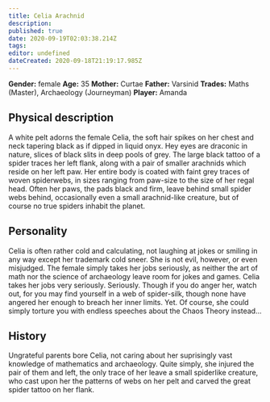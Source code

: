 ```yaml
---
title: Celia Arachnid
description: 
published: true
date: 2020-09-19T02:03:38.214Z
tags: 
editor: undefined
dateCreated: 2020-09-18T21:19:17.985Z
---
```


**Gender:** female
**Age:** 35
**Mother:** Curtae
**Father:** Varsinid
**Trades:** Maths (Master), Archaeology (Journeyman)
**Player:** Amanda

## Physical description

A white pelt adorns the female Celia, the soft hair spikes on her chest and neck tapering black as if dipped in liquid onyx. Hey eyes are draconic in nature, slices of black slits in deep pools of grey. The large black tattoo of a spider traces her left flank, along with a pair of smaller arachnids which reside on her left paw. Her entire body is coated with faint grey traces of woven spiderwebs, in sizes ranging from paw-size to the size of her regal head. Often her paws, the pads black and firm, leave behind small spider webs behind, occasionally even a small arachnid-like creature, but of course no true spiders inhabit the planet. 

## Personality

Celia is often rather cold and calculating, not laughing at jokes or smiling in any way except her trademark cold sneer. She is not evil, however, or even misjudged. The female simply takes her jobs seriously, as neither the art of math nor the science of archaeology leave room for jokes and games. Celia takes her jobs very seriously. Seriously. Though if you do anger her, watch out, for you may find yourself in a web of spider-silk, though none have angered her enough to breach her inner limits. Yet. Of course, she could simply torture you with endless speeches about the Chaos Theory instead...

## History

Ungrateful parents bore Celia, not caring about her suprisingly vast knowledge of mathematics and archaeology. Quite simply, she injured the pair of them and left, the only trace of her leave a small spiderlike creature, who cast upon her the patterns of webs on her pelt and carved the great spider tattoo on her flank.